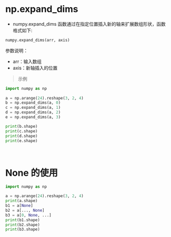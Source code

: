 
&emsp;

# np.expand_dims
- numpy.expand_dims 函数通过在指定位置插入新的轴来扩展数组形状，函数格式如下:
```python
numpy.expand_dims(arr, axis)
```
参数说明：
- arr：输入数组
- axis：新轴插入的位置

>示例
```python
import numpy as np
 
a = np.arange(24).reshape(3, 2, 4)
b = np.expand_dims(a, 0)
c = np.expand_dims(a, 1)
d = np.expand_dims(a, 2)
e = np.expand_dims(a, 3)

print(b.shape)
print(c.shape)
print(d.shape)
print(e.shape)
```

&emsp;
# None 的使用
```python
import numpy as np

a = np.arange(24).reshape(3, 2, 4)
print(a.shape)
b1 = a[None]
b2 = a[..., None]
b3 = a[0, None, ...]
print(b1.shape)
print(b2.shape)
print(b3.shape)
```
